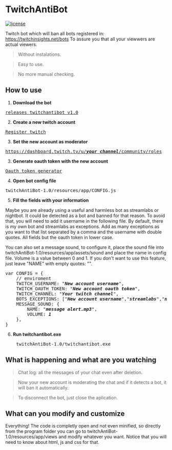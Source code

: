 # TwitchAntiBot
[![license](https://img.shields.io/badge/license-GPL--3.0-green)](https://github.com/Huma88/twitchAntiBot/blob/main/LICENSE)

Twitch bot which will ban all bots registered in: https://twitchinsights.net/bots To assure you that all your viewwers are actual viewers.

> Without instalations.

> Easy to use.

> No more manual checking.

## How to use

1. **Download the bot**

<pre>
<a href="https://github.com/Huma88/twitchAntiBot/releases/download/v1.0/twitchantibot-win32-x64.zip">releases twitchantibot v1.0</a>
</pre>

2. **Create a new twitch account**
<pre>
<a href="https://www.twitch.tv/">Register twitch</a>
</pre>

3. **Set the new account as moderator**
<pre>
<a href="https://dashboard.twitch.tv/u/<i><b>your channel</b></i>/community/roles">https://dashboard.twitch.tv/u/<i><b>your channel</b></i>/community/roles</a>
</pre>

3. **Generate oauth token with the new account**
<pre>
<a href="https://twitchapps.com/tmi/">Oauth token generator</a>
</pre>

4. **Open bot config file**
<pre>
twitchAntiBot-1.0/resources/app/CONFIG.js
</pre>

5. **Fill the fields with your information**

Maybe you are already using a useful and harmless bot as streamlabs or nightbot. It could be detected as a bot and banned for that reason.
To avoid that, you will need to add it username in the following file. By default, there is my own bot and streamlabs as exceptions. Add as
many exceptions as you want to that list separated by a comma and the username with double quotes. All fields but the oauth token in lower case.

You can also set a message sound, to configure it, place the sound file into twitchAntiBot-1.0/resources/app/assets/sound and place the name in config file.
Volume is a value between 0 and 1.
If you don't want to use this feature, just leave "NAME" with empty quotes: "".
<pre>
var CONFIG = {
    // enviroment
    TWITCH_USERNAME: "<i><b>New account username</i></b>",
    TWITCH_OAUTH_TOKEN: "<i><b>New account oauth token</i></b>",
    TWITCH_CHANNEL: "<i><b>Your twitch channel</i></b>",
    BOTS_EXCEPTIONS: ["<i><b>New account username</i></b>","<i><b>streamlabs</i></b>","<i><b>nightbot</i></b>"],
    MESSAGE_SOUND: {
        NAME: "<i><b>message alert.mp3</i></b>",
        VOLUME: <i><b>1</i></b>
    },
}
</pre>

6. **Run twitchantibot.exe**
<pre>
    twitchAntiBot-1.0/twitchantibot.exe
</pre>

## What is happening and what are you watching
> Chat log: all the messages of your chat even after deletion.

> Now your new account is moderating the chat and if it detects a bot, it will ban it automatically.

> To disconnect the bot, just close the aplication.

## What can you modify and customize
Everything! The code is completly open and not even minified, so directly from the program folder you can go to twitchAntiBot-1.0/resources/app/views and modify whatever you want. Notice that you will need to know about html, js and css for that.

